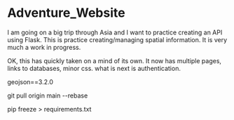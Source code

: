 # Adventure_Website

I am going on a big trip through Asia and I want to practice creating an API using Flask. This is practice creating/managing spatial information. It is very much a work in progress.

OK, this has quickly taken on a mind of its own. It now has multiple pages, links to databases, minor css. what is next is authentication.

geojson==3.2.0

git pull origin main --rebase

pip freeze > requirements.txt
